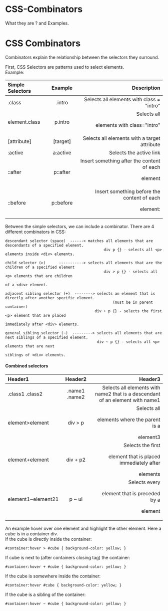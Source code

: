 # CSS-Combinators
What they are ? and Examples.

# CSS Combinators
Combinators explain the relationship between the selectors they surround.<br>


First, CSS Selectors are patterns used to select elements.<br>
    Example: <br>
    
| Simple Selectors | Example | Description                              |
| :--------------- | :-----: | ---------------------------------------: |
| .class  | .intro | Selects all elements with class = "intro"           |
| element.class | p.intro | Selects all <p> elements with class="intro" |
| [attribute] | [target] | Selects all elements with a target attribute |
| :active | a:active | Selects the active link               |
| ::after | p::after | Insert something after the content of each <p> element |
| ::before | p::before | Insert something before the content of each <p> element: |
    
   

Between the simple selectors, we can include a combinator. There are 4 different combinators in CSS:

    descendant selector (space)  ------> matches all elements that are descendants of a specified element.
                                                div p {} - selects all <p> elements inside <div> elements.
                               
    child selector (>)      -----------> selects all elements that are the children of a specified element
                                                div > p {} - selects all <p> elements that are children 
                                                                                of a <div> element.
                               
    adjacent sibling selector (+)  --------> selects an element that is directly after another specific element.
                                                    (must be in parent container)
                                            div + p {} - selects the first <p> element that are placed
                                                                    immediately after <div> elements.
                                
    general sibling selector (~)  ---------> selects all elements that are next siblings of a specified element.
                                             div ~ p {} - selects all <p> elements that are next
                                                                     siblings of <div> elements.
                               


#### Combined selectors
| Header1 | Header2 | Header3 |
| :---- | :----: | ----: |
| .class1 .class2 | .name1 .name2 | Selects all elements with name2 that is a descendant of an element with name1 |
| element>element | div > p | Selects all <p> elements where the parent is a <div> element3 |
| element+element | div + p2 | Selects the first <p> element that is placed immediately after <div> elements |
| element1~element21 | p ~ ul | Selects every <ul> element that is preceded by a <p> element |

An example hover over one element and highlight the other element. Here a cube is in a container div. <br>
If the cube is directly inside the container:<br>

    #container:hover > #cube { background-color: yellow; }
If cube is next to (after containers closing tag) the container:<br>

    #container:hover + #cube { background-color: yellow; }
If the cube is somewhere inside the container:<br>

    #container:hover #cube { background-color: yellow; }
If the cube is a sibling of the container:<br>

    #container:hover ~ #cube { background-color: yellow; }



   

